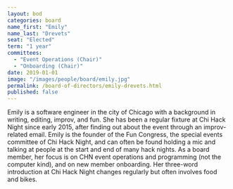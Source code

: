 ```yaml
---
layout: bod
categories: board
name_first: "Emily"
name_last: "Drevets"
seat: "Elected"
term: "1 year"
committees:
  - "Event Operations (Chair)"
  - "Onboarding (Chair)"
date: 2019-01-01
image: "/images/people/board/emily.jpg"
permalink: /board-of-directors/emily-drevets.html
published: false
---
```


Emily is a software engineer in the city of Chicago with a background in writing, editing, improv, and fun. She has been a regular fixture at Chi Hack Night since early 2015, after finding out about the event through an improv-related email. Emily is the founder of the Fun Congress, the special events committee of Chi Hack Night, and can often be found holding a mic and talking at people at the start and end of many hack nights. As a board member, her focus is on CHN event operations and programming (not the computer kind), and on new member onboarding. Her three-word introduction at Chi Hack Night changes regularly but often involves food and bikes. 